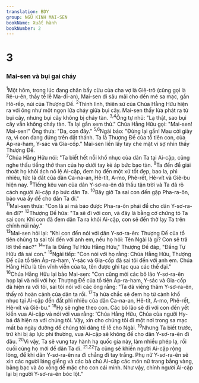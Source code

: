 ```yaml
---
translation: BDY
group: NGŨ KINH MAI-SEN
bookName: Xuất hành 
bookNumber: 2
---
```


<div class="title"><h1>3</h1><h3>Mai-sen và bụi gai cháy</h3></div>
<span class="verse xu_3_1"><sup>1</sup>Một hôm, trong lúc đang chăn bầy cừu của cha vợ là Giê-trô (cũng gọi là Rê-u-ên, thầy tế lễ Ma-đi-an), Mai-sen đi sâu mãi cho đến mé sa mạc, gần Hô-rếp, núi của Thượng Đế. </span>
<span class="verse xu_3_2"><sup>2</sup>Thình lình, thiên sứ của Chúa Hằng Hữu hiện ra với ông như một ngọn lửa cháy giữa bụi cây. Mai-sen thấy lửa phát ra từ bụi cây, nhưng bụi cây không bị cháy tàn. </span>
<span class="verse xu_3_3 xu_3_4"><sup>3,4</sup>Ông tự nhủ: &#34;Lạ thật, sao bụi cây vẫn không cháy tàn. Ta lại gần xem thử.&#34; Chúa Hằng Hữu gọi: &#34;Mai-sen! Mai-sen!&#34; Ông thưa: &#34;Dạ, con đây.&#34; </span>
<span class="verse xu_3_5 xu_3_6"><sup>5,6</sup>Ngài bảo: &#34;Đừng lại gần! Mau cởi giày ra, vì con đang đứng trên đất thánh. Ta là Thượng Đế của tổ tiên con, của Áp-ra-ham, Y-sác và Gia-cốp.&#34; Mai-sen liền lấy tay che mặt vì sợ nhìn thấy Thượng Đế.<br/></span>
<span class="verse xu_3_7"><sup>7</sup>Chúa Hằng Hữu nói: &#34;Ta biết hết nỗi khổ nhục của dân Ta tại Ai-cập, cũng nghe thấu tiếng thở than của họ dưới tay kẻ áp bức bạo tàn. </span>
<span class="verse xu_3_8"><sup>8</sup>Ta đến để giải thoát họ khỏi ách nô lệ Ai-cập, đem họ đến một xứ tốt đẹp, bao la, phì nhiêu, tức là đất của dân Ca-na-an, Hê-tít, A-mo, Phê-rết, Hê-vít và Giê-bu hiện nay. </span>
<span class="verse xu_3_9"><sup>9</sup>Tiếng kêu van của dân Y-sơ-ra-ên đã thấu tận trời và Ta đã rõ cách người Ai-cập áp bức dân Ta. </span>
<span class="verse xu_3_10"><sup>10</sup>Bây giờ Ta sai con đến gặp Pha-ra-ôn, bảo vua ấy để cho dân Ta đi.&#34;<br/></span>
<span class="verse xu_3_11"><sup>11</sup>Mai-sen thưa: &#34;Con là ai mà bảo được Pha-ra-ôn phải để cho dân Y-sơ-ra-ên đi?&#34; </span>
<span class="verse xu_3_12"><sup>12</sup>Thượng Đế hứa: &#34;Ta sẽ đi với con, và đây là bằng cớ chứng tỏ Ta sai con: Khi con đã đem dân Ta ra khỏi Ai-cập, con sẽ đến thờ lạy Ta trên chính núi này.&#34;<br/></span>
<span class="verse xu_3_13"><sup>13</sup>Mai-sen hỏi lại: &#34;Khi con đến nói với dân Y-sơ-ra-ên: Thượng Đế của tổ tiên chúng ta sai tôi đến với anh em, nếu họ hỏi: Tên Ngài là gì? Con sẽ trả lời thế nào?&#34; </span>
<span class="verse xu_3_14"><sup>14</sup>“Ta là Đấng Tự Hữu Hằng Hữu,&#34; Thượng Đế đáp, &#34;Đấng Tự Hữu đã sai con.&#34; </span>
<span class="verse xu_3_15"><sup>15</sup>Ngài tiếp: &#34;Con nói với họ rằng: Chúa Hằng Hữu, Thượng Đế của tổ tiên Áp-ra-ham, Y-sác và Gia-cốp đã sai tôi đến với anh em. Chúa Hằng Hữu là tên vĩnh viễn của ta, tên được ghi tạc qua các thế đại.&#34;<br/></span>
<span class="verse xu_3_16"><sup>16</sup>Chúa Hằng Hữu lại bảo Mai-sen: &#34;Con cũng mời các bô lão Y-sơ-ra-ên họp lại và nói với họ: Thượng Đế của tổ tiên Áp-ra-ham, Y-sác và Gia-cốp đã hiện ra với tôi, sai tôi nói với các ông rằng: &#34;Ta đã viếng thăm Y-sơ-ra-ên, thấy rõ hoàn cảnh của dân ta rồi. </span>
<span class="verse xu_3_17"><sup>17</sup>Ta hứa chắc sẽ đem họ từ cảnh khổ nhục tại Ai-cập đến đất phì nhiêu của dân Ca-na-an, Hê-tít, A-mo, Phê-rết, Hê-vít và Giê-bu.&#34; </span>
<span class="verse xu_3_18"><sup>18</sup>Họ sẽ nghe theo con. Các bô lão sẽ đi với con đến yết kiến vua Ai-cập và nói với vua rằng: &#39;Chúa Hằng Hữu, Chúa của người Hy-bá đã hiện ra với chúng tôi. Vậy, xin cho chúng tôi đi một nơi trong sa mạc mất ba ngày đường để chúng tôi dâng tế lễ cho Ngài. </span>
<span class="verse xu_3_19"><sup>19</sup>Nhưng Ta biết trước, trừ khi bị áp lực phi thường, vua Ai-cập sẽ không để cho dân Y-sơ-ra-ên đi đâu. </span>
<span class="verse xu_3_20"><sup>20</sup>Vì vậy, Ta sẽ vung tay hành hạ quốc gia này, làm nhiều phép lạ, rồi cuối cùng họ mới để dân Ta đi. </span>
<span class="verse xu_3_21 xu_3_22"><sup>21,22</sup>Ta cũng sẽ khiến người Ai-cập rộng lòng, để khi dân Y-sơ-ra-ên ra đi chẳng đi tay trắng. Phụ nữ Y-sơ-ra-ên sẽ xin các người láng giềng và các bà chủ Ai-cập các món nữ trang bằng vàng, bằng bạc và áo xống để mặc cho con cái mình. Như vậy, chính người Ai-cập lại bị người Y-sơ-ra-ên bóc lột.&#34;    </span>
